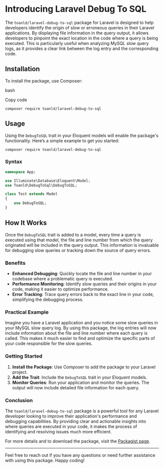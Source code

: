 Introducing Laravel Debug To SQL
================================

The `toanld/laravel-debug-to-sql` package for Laravel is designed to help developers identify the origin of slow or erroneous queries in their Laravel applications. By displaying file information in the query output, it allows developers to pinpoint the exact location in the code where a query is being executed. This is particularly useful when analyzing MySQL slow query logs, as it provides a clear link between the log entry and the corresponding code.

Installation
------------

To install the package, use Composer:

bash

Copy code

`composer require toanld/laravel-debug-to-sql`

Usage
-----

Using the `DebugToSQL` trait in your Eloquent models will enable the package's functionality. Here’s a simple example to get you started:

```shell
composer require toanld/laravel-debug-to-sql
```

### Syntax

```php
namespace App;

use Illuminate\Database\Eloquent\Model;
use Toanld\DebugToSql\DebugToSQL;

class Test extends Model
{
    use DebugToSQL;
}
```


How It Works
------------

Once the `DebugToSQL` trait is added to a model, every time a query is executed using that model, the file and line number from which the query originated will be included in the query output. This information is invaluable for debugging slow queries or tracking down the source of query errors.

### Benefits

*   **Enhanced Debugging**: Quickly locate the file and line number in your codebase where a problematic query is executed.
*   **Performance Monitoring**: Identify slow queries and their origins in your code, making it easier to optimize performance.
*   **Error Tracking**: Trace query errors back to the exact line in your code, simplifying the debugging process.

### Practical Example

Imagine you have a Laravel application and you notice some slow queries in your MySQL slow query log. By using this package, the log entries will now include information about the file and line number where each query is called. This makes it much easier to find and optimize the specific parts of your code responsible for the slow queries.

### Getting Started

1.  **Install the Package**: Use Composer to add the package to your Laravel project.
2.  **Add the Trait**: Include the `DebugToSQL` trait in your Eloquent models.
3.  **Monitor Queries**: Run your application and monitor the queries. The output will now include detailed file information for each query.

### Conclusion

The `toanld/laravel-debug-to-sql` package is a powerful tool for any Laravel developer looking to improve their application's performance and debugging capabilities. By providing clear and actionable insights into where queries are executed in your code, it makes the process of identifying and resolving issues much more efficient.

For more details and to download the package, visit the [Packagist page](https://packagist.org/packages/toanld/laravel-debug-to-sql).

* * *

Feel free to reach out if you have any questions or need further assistance with using this package. Happy coding!

